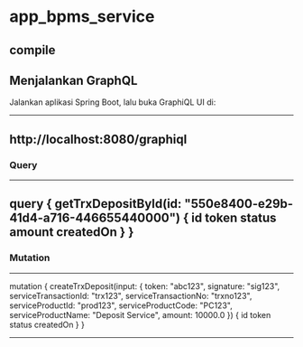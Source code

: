 # app_bpms_service


## compile





## Menjalankan GraphQL

Jalankan aplikasi Spring Boot, lalu buka GraphiQL UI di:

---
http://localhost:8080/graphiql
---

### Query
---
query {
getTrxDepositById(id: "550e8400-e29b-41d4-a716-446655440000") {
id
token
status
amount
createdOn
}
}
---

### Mutation
---
mutation {
createTrxDeposit(input: {
token: "abc123",
signature: "sig123",
serviceTransactionId: "trx123",
serviceTransactionNo: "trxno123",
serviceProductId: "prod123",
serviceProductCode: "PC123",
serviceProductName: "Deposit Service",
amount: 10000.0
}) {
id
token
status
createdOn
}
}

---